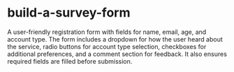 # build-a-survey-form
A user-friendly registration form with fields for name, email, age, and account type. The form includes a dropdown for how the user heard about the service, radio buttons for account type selection, checkboxes for additional preferences, and a comment section for feedback. It also ensures required fields are filled before submission.
